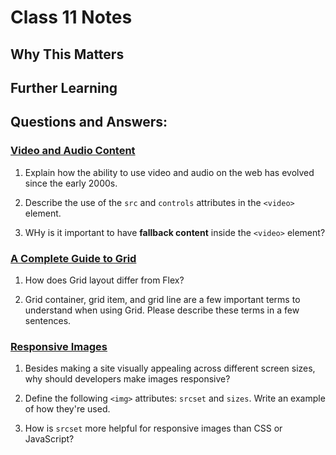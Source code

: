 # Class 11 Notes

## Why This Matters



## Further Learning

## Questions and Answers:

### [Video and Audio Content](https://developer.mozilla.org/en-US/docs/Learn/HTML/Multimedia_and_embedding/Video_and_audio_content)

1. Explain how the ability to use video and audio on the web has evolved since the early 2000s.



2. Describe the use of the `src` and `controls` attributes in the `<video>` element.



3. WHy is it important to have **fallback content** inside the `<video>` element?


        
### [A Complete Guide to Grid](https://css-tricks.com/snippets/css/complete-guide-grid/)

1. How does Grid layout differ from Flex?



2. Grid container, grid item, and grid line are a few important terms to understand when using Grid. Please describe these terms in a few sentences.



### [Responsive Images](https://developer.mozilla.org/en-US/docs/Learn/HTML/Multimedia_and_embedding/Responsive_images)

1. Besides making a site visually appealing across different screen sizes, why should developers make images responsive?



2. Define the following `<img>` attributes: `srcset` and `sizes`. Write an example of how they're used.



3. How is `srcset` more helpful for responsive images than CSS or JavaScript?